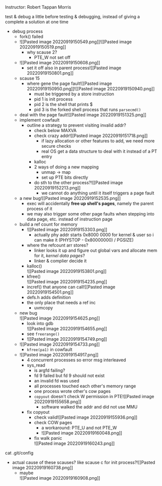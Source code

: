 Instructor: Robert Tappan Morris

test & debug a little before testing & debugging, instead of giving a complete a solution at one time

* debug process
	* fork() failed
	* ![[Pasted image 20220919150549.png]]![[Pasted image 20220919150519.png]]
		* why scause 2?
			* PTE_W not set off
	* ![[Pasted image 20220919150608.png]]
		* set it off also in parent process![[Pasted image 20220919150801.png]]
	* scause 15
		* where gene the page fault![[Pasted image 20220919150950.png]]![[Pasted image 20220919150940.png]]
			* must be triggered by a store instruction
			* pid 1 is init process
			* pid 2 is the shell that prints $
			* pid 3 is the forked shell process that runs `parsecmd()`
	* deal with the page fault![[Pasted image 20220919151325.png]]
	* implement cowfault
		* outline a strategy to prevent visiting invalid addr?
			* check below MAXVA
			* check crazy addr![[Pasted image 20220919151718.png]]
				* if lazy allocation or other features to add, we need more secure checks
				* real OS get a data structure to deal with it instead of a PT entry
			* kalloc
			* 2 ways of doing a new mapping
				* unmap -> map
				* set up PTE bits directly
			* do sth to the other process?![[Pasted image 20220919152213.png]]
				* we cannot do anything until it itself triggers a page fault
	* a new bug![[Pasted image 20220919152535.png]]
		* exec will accidentally **free up shell's pages**, namely the parent process of it
		* we may also trigger some other page faults when stepping into data page, etc. instead of instruction page
	* build a ref count for memory
		* ![[Pasted image 20220919153303.png]]
			* actually phy addr starts 0x8000 0000 for kernel & user so i can make it (PHYSTOP - 0x80000000) / PGSIZE)
		* where the refcount arr stores?
			* linker looks it up and figure out global vars and allocate mem for it, *kernel data pages*?
			* linker & complier decide it
		* kalloc()<br >![[Pasted image 20220919153801.png]]
		* kfree()<br >![[Pasted image 20220919154235.png]]
		* incref() that anyone can call![[Pasted image 20220919154501.png]]
		* defs.h adds definition
		* the only place that needs a ref inc
			* uvmcopy
	* new bug<br >![[Pasted image 20220919154625.png]]
		* look into gdb<br >![[Pasted image 20220919154655.png]]
		* see `freerange()`
		* ![[Pasted image 20220919154749.png]]
	* ![[Pasted image 20220919154733.png]]
		* `kfree(pa1)` in cowfault
	* ![[Pasted image 20220919154917.png]]
		* 4 concurrent processes so error msg interleaved
		* sys_read
			* is argfd failing?
			* fd 9 failed but fd 9 should not exist
			* an invalid fd was used
			* all processes touched each other's memory range
			* one process wrote other's cow pages
			* `copyout` doesn't check W permission in PTE![[Pasted image 20220919155658.png]]
				* software walked the addr and did not use MMU
		* fix copyout
			* check valid![[Pasted image 20220919155936.png]]
			* check COW pages
				* a workaround: PTE_U and not PTE_W
				* ![[Pasted image 20220919160048.png]]
			* fix walk panic<br >![[Pasted image 20220919160243.png]]

cat .git/config
* actual cause of these scauses? like scause c for init process?![[Pasted image 20220919160738.png]]
	* maybe<br >![[Pasted image 20220919160908.png]]
